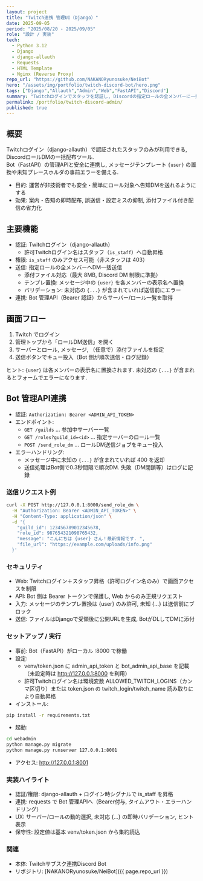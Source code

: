 ```yaml
---
layout: project
title: "Twitch連携 管理UI（Django）"
date: 2025-09-05
period: "2025/08/20 - 2025/09/05"
role: "設計 / 実装"
tech:
  - Python 3.12
  - Django
  - django-allauth
  - Requests
  - HTML Template
  - Nginx (Reverse Proxy)
repo_url: "https://github.com/NAKANORyunosuke/NeiBot"
hero: "/assets/img/portfolio/twitch-discord-bot/hero.png"
tags: ["Django","Allauth","Admin","Web","FastAPI","Discord"]
summary: "Twitchログインでスタッフを認証し, Discordの指定ロールの全メンバーに一括DMを送る管理UI. ファイル添付, テンプレ置換, 事前バリデーション, Bot管理API連携を実装. "
permalink: /portfolio/twitch-discord-admin/
published: true
---
```


## 概要
Twitchログイン（django-allauth）で認証されたスタッフのみが利用できる, DiscordロールDMの一括配布ツール.   
Bot（FastAPI）の管理APIと安全に連携し, メッセージテンプレート `{user}` の置換や未知プレースホルダの事前エラーを備える. 

- 目的: 運営が非技術者でも安全・簡単にロール対象へ告知DMを送れるようにする
- 効果: 案内・告知の即時配布, 誤送信・設定ミスの抑制, 添付ファイル付き配信の省力化

## 主要機能
- 認証: Twitchログイン（django-allauth）
  - 許可Twitchログイン名はスタッフ（`is_staff`）へ自動昇格
- 権限: `is_staff` のみアクセス可能（非スタッフは 403）
- 送信: 指定ロールの全メンバーへDM一括送信
  - 添付ファイル対応（最大 8MB, Discord DM 制限に準拠）
  - テンプレ置換: メッセージ中の `{user}` を各メンバーの表示名へ置換
  - バリデーション: 未対応の `{...}` が含まれていれば送信前にエラー
- 連携: Bot 管理API（Bearer 認証）からサーバー/ロール一覧を取得

## 画面フロー
1) Twitch でログイン  
2) 管理トップから「ロールDM送信」を開く  
3) サーバーとロール, メッセージ, （任意で）添付ファイルを指定  
4) 送信ボタンでキュー投入（Bot 側が順次送信・ログ記録）

ヒント: `{user}` は各メンバーの表示名に置換されます. 未対応の `{...}` が含まれるとフォームでエラーになります. 

## Bot 管理API連携
- 認証: `Authorization: Bearer <ADMIN_API_TOKEN>`
- エンドポイント:
  - `GET /guilds` … 参加中サーバー一覧
  - `GET /roles?guild_id=<id>` … 指定サーバーのロール一覧
  - `POST /send_role_dm` … ロールDM送信ジョブをキュー投入
- エラーハンドリング:
  - メッセージ中に未知の `{...}` が含まれていれば 400 を返却
  - 送信処理はBot側で0.3秒間隔で順次DM. 失敗（DM閉鎖等）はログに記録

### 送信リクエスト例
```bash
curl -X POST http://127.0.0.1:8000/send_role_dm \
  -H "Authorization: Bearer <ADMIN_API_TOKEN>" \
  -H "Content-Type: application/json" \
  -d '{
    "guild_id": 123456789012345678,
    "role_id": 987654321098765432,
    "message": "こんにちは {user} さん！最新情報です. ",
    "file_url": "https://example.com/uploads/info.png"
  }'
```

### セキュリティ
- Web: Twitchログイン＋スタッフ昇格（許可ログイン名のみ）で画面アクセスを制限
- API: Bot 側は Bearer トークンで保護し, Web からのみ正規リクエスト
- 入力: メッセージのテンプレ置換は {user} のみ許可, 未知 {...} は送信前にブロック
- 送信: ファイルはDjangoで受領後に公開URLを生成, BotがDLしてDMに添付

### セットアップ / 実行
- 事前: Bot（FastAPI）がローカル :8000 で稼働
- 設定:
    - venv/token.json に admin_api_token と bot_admin_api_base を記載（未設定時は http://127.0.0.1:8000 を利用）
    - 許可Twitchログイン名は環境変数 ALLOWED_TWITCH_LOGINS（カンマ区切り）または token.json の twitch_login/twitch_name 読み取りにより自動昇格
- インストール:
```bash
pip install -r requirements.txt
```
- 起動:
```bash
cd webadmin
python manage.py migrate
python manage.py runserver 127.0.0.1:8001
```
- アクセス: http://127.0.0.1:8001

### 実装ハイライト

- 認証/権限: django-allauth + ログイン時シグナルで is_staff を昇格
- 連携: requests で Bot 管理APIへ（Bearer付与, タイムアウト・エラーハンドリング）
- UX: サーバー/ロールの動的選択, 未対応 {...} の即時バリデーション, ヒント表示
- 保守性: 設定値は基本 venv/token.json から集約読込

### 関連
- 本体: Twitchサブスク連携Discord Bot
- リポジトリ: [NAKANORyunosuke/NeiBot]({{ page.repo_url }})